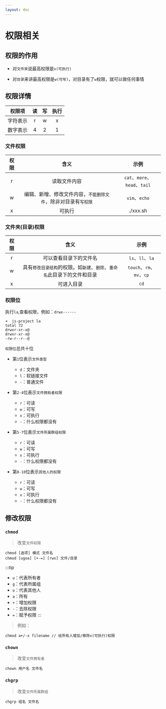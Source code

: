 ```yaml
---
layout: doc
---
```


# 权限相关

## 权限的作用

- 对`文件来`说最高权限是`x(可执行)`

- 对`目录`来讲最高权限是`w(可写)`，对目录有了`w`权限，就可以做任何事情

## 权限详情

| 权限项  |   读   |   写   |  执行   |
|:----:|:-----:|:-----:|:-----:|
| 字符表示 |   r   |   w   |   x   |
| 数字表示 |   4   |   2   |   1   |

### 文件权限

| 权限  |              含义               |             示例             |
|:---:|:-----------------------------:|:--------------------------:|
|r|            读取文件内容             | `cat`、`more`、`head`、`tail` |
|w| 编辑、新增、修改文件内容，`不能删除文件`，除非对目录有`写权限` |        `vim`、`echo`        |
|x|可执行|          ./xxx.sh          |

### 文件夹(目录)权限

| 权限  |                    含义                    |           示例           |
|:---:|:----------------------------------------:|:----------------------:|
|r|               可以查看目录下的文件名                |     `ls`、`ll`、`la`     |
|w| 具有`修改目录结构`的权限。如`新建`、`删除`、`重命名`此目录下的文件和目录 | `touch`、`rm`、`mv`、`cp` |
|x|                  可进入目录                   |          `cd`           |

### 权限位

执行`la`,查看权限，例如：`drwx------`

```shell
➜  js-project la
total 72
drwxr-xr-x@  
drwxr-xr-x@ 
-rw-r--r--@ 
```

`权限位`总共十位

- 第`1`位表示`文件类型`
  - `d`：文件夹
  - `l`：软链接文件
  - `-`：普通文件
  
- 第`2-4`位表示`文件拥有者权限`
  - `r`：可读
  - `w`：可写
  - `x`：可执行
  - `-`：什么权限都没有
      
- 第`5-7`位表示`文件所属群组权限`
  - `r`：可读
  - `w`：可写
  - `x`：可执行
  - `-`：什么权限都没有
      
- 第`8-10`位表示`其他人的权限`
  - `r`：可读
  - `w`：可写
  - `x`：可执行
  - `-`：什么权限都没有

## 修改权限


### `chmod`

> 改变`文件权限`

```shell
chmod [选项] 模式 文件名
chmod [ugoa] [+-=] [rwx] 文件/目录
```
:::tip
- `u`：代表所有者
- `g`：代表所属组
- `o`：代表其他人
- `a`：所有
- `+`：增加权限
- `-`：去除权限
- `=`：赋予权限
:::

> 例如：

```shell
chmod a+/-x filename // 给所有人增加/移除x(可执行)权限
```

### `chown`

> 改变`文件拥有者`

```shell
chown 用户名 文件名
```

### `chgrp`

> 改变`文件所属群组`

```shell
chgrp 组名 文件名
```